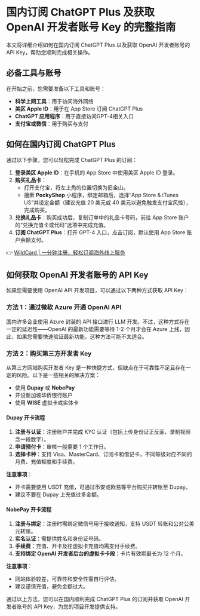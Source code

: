 # 国内订阅 ChatGPT Plus 及获取 OpenAI 开发者账号 Key 的完整指南

本文将详细介绍如何在国内订阅 ChatGPT Plus 以及获取 OpenAI 开发者账号的 API Key，帮助您顺利完成相关操作。

## 必备工具与账号

在开始之前，您需要准备以下工具和账号：

- **科学上网工具**：用于访问海外网络
- **美区 Apple ID**：用于在 App Store 订阅 ChatGPT Plus
- **ChatGPT 应用程序**：用于直接访问GPT-4相关入口
- **支付宝或微信**：用于购买与支付

## 如何在国内订阅 ChatGPT Plus

通过以下步骤，您可以轻松完成 ChatGPT Plus 的订阅：

1. **登录美区 Apple ID**：在手机的 App Store 中使用美区 Apple ID 登录。
2. **购买礼品卡**：
   - 打开支付宝，将左上角的位置切换为旧金山。
   - 搜索 **PockyShop** 小程序，绑定邮箱后，选择“App Store & iTunes US”并设定金额（建议充值 20 美元或 40 美元以避免触发支付宝风控），完成购买。
3. **兑换礼品卡**：购买成功后，复制订单中的礼品卡号码，前往 App Store 账户的“兑换充值卡或代码”选项中完成充值。
4. **订阅 ChatGPT Plus**：打开 GPT-4 入口，点击订阅，默认使用 App Store 账户余额支付。

👉 [WildCard | 一分钟注册，轻松订阅海外线上服务](https://bbtdd.com/WildCard)

## 如何获取 OpenAI 开发者账号的 API Key

如果您需要使用 OpenAI API 开发项目，可以通过以下两种方式获取 API Key：

### 方法 1：通过微软 Azure 开通 OpenAI API

国内许多企业使用 Azure 封装的 API 接口进行 LLM 开发。不过，这种方式存在一定的延迟性——OpenAI 的最新功能需要等待 1-2 个月才会在 Azure 上线，因此，如果您需要快速验证最新功能，这种方法可能不太适合。

### 方法 2：购买第三方开发者 Key

从第三方网站购买开发者 Key 是一种快捷方式，但缺点在于可靠性不足且存在一定的风险。以下是一些相关的解决方案：

- 使用 **Dupay** 或 **NobePay**
- 开设新加坡华侨银行账户
- 使用 **WISE** 虚拟卡或实体卡

#### Dupay 开卡流程

1. **注册与认证**：注册账户并完成 KYC 认证（包括上传身份证正反面、录制视频念一段数字）。
2. **申请预付卡**：审核一般需要 1 个工作日。
3. **选择卡种**：支持 Visa、MasterCard、订阅卡和借记卡，不同等级对应不同的月费、充值额度和手续费。

**注意事项**：
- 开卡需要使用 USDT 充值，可通过币安或欧易等平台购买并转账至 Dupay。
- 建议不要在 Dupay 上充值过多金额。

#### NobePay 开卡流程

1. **注册与绑定**：注册时需绑定微信号用于接收通知，支持 USDT 转账和公对公美元转账。
2. **实名认证**：需提供姓名和身份证号码。
3. **手续费**：充值、开卡及往虚拟卡充值均需支付手续费。
4. **支持绑定 OpenAI 开发者后台的虚拟卡卡段**：卡片有效期最长为 12 个月。

**注意事项**：
- 网站体验较差，可靠性和安全性需自行评估。
- 建议谨慎充值，避免金额过大。

通过以上方法，您可以在国内顺利完成 ChatGPT Plus 的订阅并获取 OpenAI 开发者账号的 API Key，为您的项目开发提供支持。